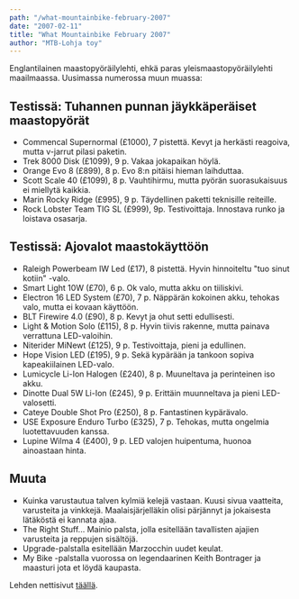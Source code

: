 ```yaml
---
path: "/what-mountainbike-february-2007"
date: "2007-02-11"
title: "What Mountainbike February 2007"
author: "MTB-Lohja toy"
---
```

Englantilainen maastopyöräilylehti, ehkä paras yleismaastopyöräilylehti maailmaassa. Uusimassa numerossa muun muassa:

## Testissä: Tuhannen punnan jäykkäperäiset maastopyörät

- Commencal Supernormal (£1000), 7 pistettä. Kevyt ja herkästi reagoiva, mutta v-jarrut pilasi paketin.
- Trek 8000 Disk (£1099), 9 p. Vakaa jokapaikan höylä.
- Orange Evo 8 (£899), 8 p. Evo 8:n pitäisi hieman laihduttaa.
- Scott Scale 40 (£1099), 8 p. Vauhtihirmu, mutta pyörän suorasukaisuus ei miellytä kaikkia.
- Marin Rocky Ridge (£995), 9 p. Täydellinen paketti teknisille reiteille.
- Rock Lobster Team TIG SL (£999), 9p. Testivoittaja. Innostava runko ja loistava osasarja.

## Testissä: Ajovalot maastokäyttöön

- Raleigh Powerbeam IW Led (£17), 8 pistettä. Hyvin hinnoiteltu "tuo sinut kotiin" -valo.
- Smart Light 10W (£70), 6 p. Ok valo, mutta akku on tiiliskivi.
- Electron 16 LED System (£70), 7 p. Näppärän kokoinen akku, tehokas valo, mutta ei kovaan käyttöön.
- BLT Firewire 4.0 (£90), 8 p. Kevyt ja ohut setti edullisesti.
- Light & Motion Solo (£115), 8 p. Hyvin tiivis rakenne, mutta painava verrattuna LED-valoihin.
- Niterider MiNewt (£125), 9 p. Testivoittaja, pieni ja edullinen.
- Hope Vision LED (£195), 9 p. Sekä kypärään ja tankoon sopiva kapeakiilainen LED-valo.
- Lumicycle Li-Ion Halogen (£240), 8 p. Muuneltava ja perinteinen iso akku.
- Dinotte Dual 5W Li-Ion (£245), 9 p. Erittäin muunneltava ja pieni LED-valosetti.
- Cateye Double Shot Pro (£250), 8 p. Fantastinen kypärävalo.
- USE Exposure Enduro Turbo (£325), 7 p. Tehokas, mutta ongelmia luotettavuuden kanssa.
- Lupine Wilma 4 (£400), 9 p. LED valojen huipentuma, huonoa ainoastaan hinta.

## Muuta

- Kuinka varustautua talven kylmiä kelejä vastaan. Kuusi sivua vaatteita, varusteita ja vinkkejä. Maalaisjärjelläkin olisi pärjännyt ja jokaisesta lätäköstä ei kannata ajaa.
- The Right Stuff... Mainio palsta, jolla esitellään tavallisten ajajien varusteita ja reppujen sisältöjä.
- Upgrade-palstalla esitellään Marzocchin uudet keulat.
- My Bike -palstalla vuorossa on legendaarinen Keith Bontrager ja maasturi jota et löydä kaupasta.

Lehden nettisivut [täällä](http://www.whatmtb.com/).